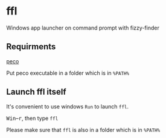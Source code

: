 # ffl
Windows app launcher on command prompt with fizzy-finder

## Requirments
[peco](https://github.com/peco/peco)

Put peco executable in a folder which is in `%PATH%`

## Launch ffl itself
It's convenient to use windows `Run` to launch `ffl`.  

<kbd>Win</kbd>–<kbd>r</kbd>, then type `ffl`  

Please make sure that `ffl` is also in a folder which is in `%PATH%`
